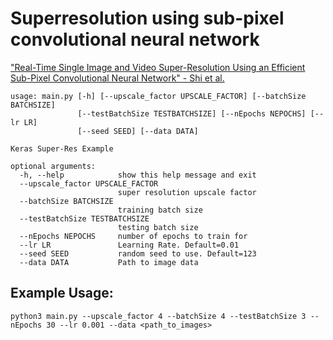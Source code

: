 # Superresolution using sub-pixel convolutional neural network
["Real-Time Single Image and Video Super-Resolution Using an Efficient Sub-Pixel Convolutional Neural Network" - Shi et al.](https://arxiv.org/abs/1609.05158)

```
usage: main.py [-h] [--upscale_factor UPSCALE_FACTOR] [--batchSize BATCHSIZE]
               [--testBatchSize TESTBATCHSIZE] [--nEpochs NEPOCHS] [--lr LR]
               [--seed SEED] [--data DATA]

Keras Super-Res Example

optional arguments:
  -h, --help            show this help message and exit
  --upscale_factor UPSCALE_FACTOR
                        super resolution upscale factor
  --batchSize BATCHSIZE
                        training batch size
  --testBatchSize TESTBATCHSIZE
                        testing batch size
  --nEpochs NEPOCHS     number of epochs to train for
  --lr LR               Learning Rate. Default=0.01
  --seed SEED           random seed to use. Default=123
  --data DATA           Path to image data
```
## Example Usage:
`python3 main.py --upscale_factor 4 --batchSize 4 --testBatchSize 3 --nEpochs 30 --lr 0.001 --data <path_to_images>`
